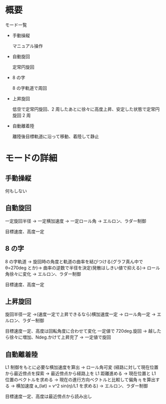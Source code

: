 # 概要

モード一覧

- 手動操縦

  マニュアル操作

- 自動旋回

  定常円旋回

- 8 の字

  8 の字軌道で周回

- 上昇旋回

  低空で定常円旋回、2 周したあとに徐々に高度上昇、安定した状態で定常円旋回 2 周

- 自動離着陸

  離陸後目標軌道に沿って移動、着陸して静止

# モードの詳細

## 手動操縦

何もしない

## 自動旋回

一定旋回半径 → 一定横加速度 → 一定ロール角
→ エルロン、ラダー制御

目標速度、高度一定

## 8 の字

8 の字軌道 → 旋回時の角度と軌道の曲率を結びつける(グラフ真ん中で θ=270deg とか)→ 曲率の逆数で半径を決定(発散はしきい値で抑える)→ ロール角徐々に変化
→ エルロン、ラダー制御

目標速度、高度一定

## 上昇旋回

旋回半径一定 →(速度一定で上昇できるなら)横加速度一定 → ロール角一定
→ エルロン、ラダー制御

目標速度一定、高度は回転角度に合わせて変化
一定値で 720deg.旋回 → 越したら徐々に増加、Ndeg.かけて上昇完了 → 一定値で旋回

## 自動離着陸

L1 制御をもとに必要な横加速度を算出 → ロール角可変
(経路に対して現在位置から最近傍点を探索 → 最近傍点から経路上を L1 距離進める → 現在位置と L1 位置のベクトルを求める → 現在の進行方向ベクトルと比較して偏角 η を算出する → 横加速度 a\_(lat) = v^2 sin(η)/L1 を求める)
→ エルロン、ラダー制御

目標速度一定、高度は最近傍点から読み出し
